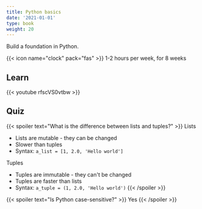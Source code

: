 ```yaml
---
title: Python basics
date: '2021-01-01'
type: book
weight: 20
---
```


Build a foundation in Python.

<!--more-->

{{\< icon name="clock" pack="fas" >}} 1-2 hours per week, for 8 weeks

## Learn

{{\< youtube rfscVS0vtbw >}}

## Quiz

{{\< spoiler text="What is the difference between lists and tuples?" >}}
Lists

- Lists are mutable - they can be changed
- Slower than tuples
- Syntax: `a_list = [1, 2.0, 'Hello world']`

Tuples

- Tuples are immutable - they can't be changed
- Tuples are faster than lists
- Syntax: `a_tuple = (1, 2.0, 'Hello world')`
  {{\< /spoiler >}}

{{\< spoiler text="Is Python case-sensitive?" >}}
Yes
{{\< /spoiler >}}
